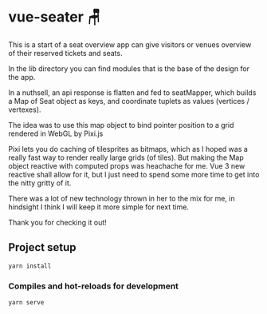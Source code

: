 # vue-seater 🪑

This is a start of a seat overview app can give visitors or venues overview of their reserved tickets and seats. 

In the lib directory you can find modules that is the base of the design for the app.

In a nuthsell, an api response is flatten and fed to seatMapper, which builds a Map of Seat object as keys, and coordinate tuplets as values (vertices / vertexes). 

The idea was to use this map object to bind pointer position
to a grid rendered in WebGL by Pixi.js

Pixi lets you do caching of tilesprites as bitmaps, which as I hoped
was a really fast way to render really large grids (of tiles). But making the 
Map object reactive with computed props was heachache for me. Vue 3 new reactive shall allow for it, but I just need to spend some more time to
get into the nitty gritty of it. 

There was a lot of new technology thrown in her to the mix for
me, in hindsight I think I will keep it more simple for next time.

Thank you for checking it out!

## Project setup
```
yarn install
```

### Compiles and hot-reloads for development
```
yarn serve
```

